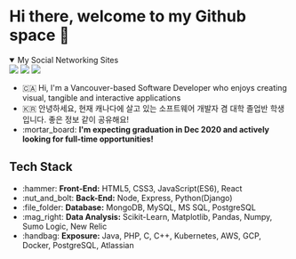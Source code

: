 # Hi there, welcome to my Github space 🚀
  <details open>
    <summary>My Social Networking Sites</summary>
    <div>
      <a href="https://www.linkedin.com/in/dlee0528/" target="_blank"><img src="https://img.shields.io/badge/linkedin-%230077B5.svg?&style=for-the-badge&logo=linkedin&logoColor=white"></a>
      <a href="https://dev.to/danlee0528" target="_blank"><img src= "https://img.shields.io/badge/DEV.TO-%230A0A0A.svg?&style=for-the-badge&logo=dev.to&logoColor=white"></a>
      <a href="https://www.youtube.com/channel/UCwqWNzINlWxwfNCPAU86_Fg?view_as=subscriber" target="_blank"><img src="https://img.shields.io/badge/youtube-%23FF0000.svg?&style=for-the-badge&logo=youtube&logoColor=white"></a>
    </div>
  </details>
  <ul>
    <li> 🇨🇦 Hi, I'm a Vancouver-based Software Developer who enjoys creating visual, tangible and interactive applications</li>
    <li> 🇰🇷 안녕하세요, 현재 캐나다에 살고 있는 소프트웨어 개발자 겸 대학 졸업반 학생 입니다. 좋은 정보 같이 공유해요!</li>
    <li>:mortar_board: <strong>I'm expecting graduation in Dec 2020 and actively looking for full-time opportunities!</strong></li>
  </ul>

  ## Tech Stack
  <ul>
    <li>:hammer: <strong>Front-End:</strong> HTML5, CSS3, JavaScript(ES6), React</li>
    <li>:nut_and_bolt: <strong>Back-End:</strong> Node, Express, Python(Django)</li>
    <li>:file_folder: <strong>Database:</strong>  MongoDB, MySQL, MS SQL, PostgreSQL </li>
    <li>:mag_right: <strong>Data Analysis:</strong> Scikit-Learn, Matplotlib, Pandas, Numpy, Sumo Logic, New Relic</li>
    <li>:handbag: <strong>Exposure:</strong> Java, PHP, C, C++, Kubernetes, AWS, GCP, Docker, PostgreSQL, Atlassian</li>
  </ul>



